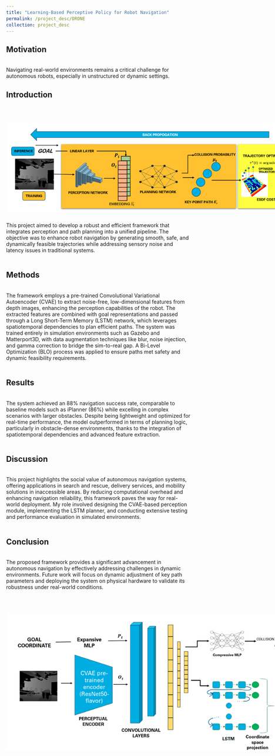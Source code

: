 ```yaml
---
title: "Learning-Based Perceptive Policy for Robot Navigation"
permalink: /project_desc/DRONE
collection: project_desc
---
```


<h2>Motivation</h2><br>
Navigating real-world environments remains a critical challenge for autonomous robots, especially in unstructured or dynamic settings.
<h2>Introduction</h2><br>
<div style="width: 800px; height: 300px; border-radius: 15px; overflow: hidden; text-align: center;">
    <img src="../images/drone.png" alt="Project Image" style="width: 100%; height: 100%; object-fit: contain;">
</div>
This project aimed to develop a robust and efficient framework that integrates perception and path planning into a unified pipeline. The objective was to enhance robot navigation by generating smooth, safe, and dynamically feasible trajectories while addressing sensory noise and latency issues in traditional systems.
<br><br>
<h2>Methods</h2><br>
The framework employs a pre-trained Convolutional Variational Autoencoder (CVAE) to extract noise-free, low-dimensional features from depth images, enhancing the perception capabilities of the robot. The extracted features are combined with goal representations and passed through a Long Short-Term Memory (LSTM) network, which leverages spatiotemporal dependencies to plan efficient paths. The system was trained entirely in simulation environments such as Gazebo and Matterport3D, with data augmentation techniques like blur, noise injection, and gamma correction to bridge the sim-to-real gap. A Bi-Level Optimization (BLO) process was applied to ensure paths met safety and dynamic feasibility requirements.
<br><br>
<h2>Results</h2><br>
The system achieved an 88% navigation success rate, comparable to baseline models such as iPlanner (86%) while excelling in complex scenarios with larger obstacles. Despite being lightweight and optimized for real-time performance, the model outperformed in terms of planning logic, particularly in obstacle-dense environments, thanks to the integration of spatiotemporal dependencies and advanced feature extraction.
<br><br>
<h2>Discussion</h2><br>
This project highlights the social value of autonomous navigation systems, offering applications in search and rescue, delivery services, and mobility solutions in inaccessible areas. By reducing computational overhead and enhancing navigation reliability, this framework paves the way for real-world deployment. My role involved designing the CVAE-based perception module, implementing the LSTM planner, and conducting extensive testing and performance evaluation in simulated environments.
<br><br>
<h2>Conclusion</h2><br>
The proposed framework provides a significant advancement in autonomous navigation by effectively addressing challenges in dynamic environments. Future work will focus on dynamic adjustment of key path parameters and deploying the system on physical hardware to validate its robustness under real-world conditions.
<div style="width: 800px; height: 500px; border-radius: 15px; overflow: hidden; text-align: center;">
    <img src="../images/drone2.png" alt="Project Image" style="width: 100%; height: 100%; object-fit: contain;">
</div>
